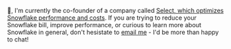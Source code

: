 👋, I'm currently the co-founder of a company called [Select, which optimizes Snowflake performance and costs](https://select.dev). If you are trying to reduce your Snowflake bill, improve performance, or curious to learn more about Snowflake in general, don't hesistate to [email me](mailto:ian@select.dev?subject=Select&nbsp;Snowflake&nbsp;Optimization) - I'd be more than happy to chat!
